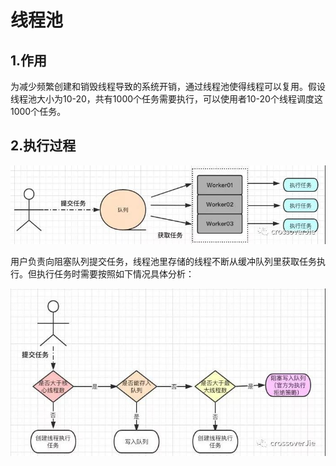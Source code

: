 # 线程池

## 1.作用

为减少频繁创建和销毁线程导致的系统开销，通过线程池使得线程可以复用。假设线程池大小为10-20，共有1000个任务需要执行，可以使用者10-20个线程调度这1000个任务。

## 2.执行过程

![pic](https://github.com/solo941/notes/blob/master/并发/pics/微信图片_20190609234429.jpg)

用户负责向阻塞队列提交任务，线程池里存储的线程不断从缓冲队列里获取任务执行。但执行任务时需要按照如下情况具体分析：

![pic](https://github.com/solo941/notes/blob/master/并发/pics/微信图片_20190609234505.jpg)